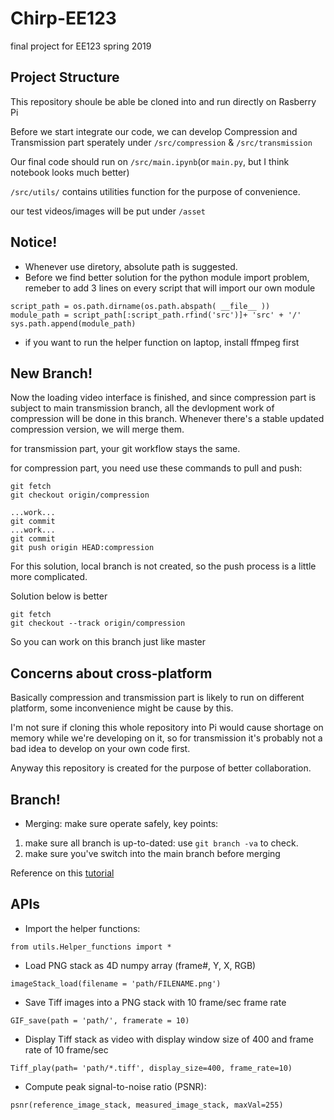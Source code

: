# Chirp-EE123
final project for EE123 spring 2019

## Project Structure
This repository shoule be able be cloned into and run directly on Rasberry Pi

Before we start integrate our code, we can develop Compression and Transmission part sperately under `/src/compression` & `/src/transmission`

Our final code should run on `/src/main.ipynb`(or `main.py`, but I think notebook looks much better)

`/src/utils/` contains utilities function for the purpose of convenience.

our test videos/images will be put under `/asset`

## Notice!
-   Whenever use diretory, absolute path is suggested.
-   Before we find better solution for the python module import problem, remeber to add 3 lines on every script that will import our own module
```
script_path = os.path.dirname(os.path.abspath( __file__ ))
module_path = script_path[:script_path.rfind('src')]+ 'src' + '/'
sys.path.append(module_path)
```
-   if you want to run the helper function on laptop, install ffmpeg first

## New Branch!
Now the loading video interface is finished, and since compression part is subject to main transmission branch, all the devlopment work of compression will be done in this branch. Whenever there's a stable updated compression version, we will merge them.

for transmission part, your git workflow stays the same.

for compression part, you need use these commands to pull and push:
```
git fetch
git checkout origin/compression 

...work...
git commit
...work...
git commit
git push origin HEAD:compression
```
For this solution, local branch is not created, so the push process is a little more complicated.

Solution below is better
```
git fetch
git checkout --track origin/compression 
```
So you can work on this branch just like master



## Concerns about cross-platform
Basically compression and transmission part is likely to run on different platform, some inconvenience might be cause by this.

I'm not sure if cloning this whole repository into Pi would cause shortage on memory while we're developing on it, so for transmission it's probably not a bad idea to develop on your own code first.

Anyway this repository is created for the purpose of better collaboration.

## Branch!
-   Merging:
make sure operate safely, key points:
1. make sure all branch is up-to-dated: use `git branch -va` to check.
2. make sure you've switch into the main branch before merging

Reference on this [tutorial](https://www.git-tower.com/learn/git/faq/git-merge-branch)


## APIs
-   Import the helper functions:

`from utils.Helper_functions import *`

-   Load PNG stack as 4D numpy array (frame#, Y, X, RGB)

`imageStack_load(filename = 'path/FILENAME.png')`

-   Save Tiff images into a PNG stack with 10 frame/sec frame rate

`GIF_save(path = 'path/', framerate = 10)`

-   Display Tiff stack as video with display window size of 400 and frame rate of 10 frame/sec

`Tiff_play(path= 'path/*.tiff', display_size=400, frame_rate=10)`

-    Compute peak signal-to-noise ratio (PSNR):

`psnr(reference_image_stack, measured_image_stack, maxVal=255)`

